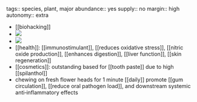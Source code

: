 tags:: species, plant, major
abundance:: yes
supply:: no
margin:: high
autonomy:: extra
- [[biohacking]]
- ![](https://jade-gentle-pony-196.mypinata.cloud/ipfs/bafkreidqk5q6obojacdc5oax4lkswbzphyrczwmi3k5aszq5bhsueuikn4)
- ![](https://jade-gentle-pony-196.mypinata.cloud/ipfs/bafkreiayggzwmesbm7fzwqnla5ry4ziwym5ceghizhkm7rq7bera5n6ed4)
- [[health]]: [[immunostimulant]], [[reduces oxidative stress]], [[nitric oxide production]], [[enhances digestion]], [[liver function]], [[skin regeneration]]
- [[cosmetics]]: outstanding based for [[tooth paste]] due to high [[spilanthol]]
- chewing on fresh flower heads for 1 minute [[daily]] promote [[gum circulation]], [[reduce oral pathogen load]], and downstream systemic anti‐inflammatory effects

